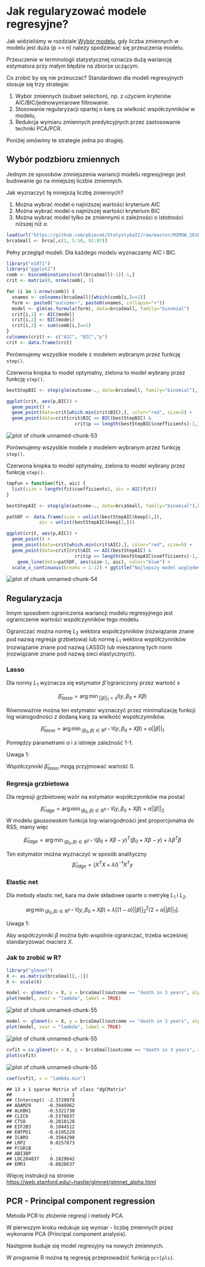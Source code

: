 # Jak regularyzować modele regresyjne?

Jak widzieliśmy w rozdziale [Wybór modelu](http://pbiecek.github.io/Przewodnik/Predykcja/wybor_modelu.html), gdy liczba zmiennych w modelu jest duża (p >> n) należy spodziewać się przeuczenia modelu. 

Przeuczenie w terminologii statystycznej oznacza dużą wariancję estymatora przy małym błędzie na zbiorze uczącym.

Co zrobić by się nie przeuczać? Standardowo dla modeli regresyjnych stosuje się trzy strategie:

1. Wybór zmiennych (subset selection), np. z użyciem kryteriów AIC/BIC/jednowymiarowe filtrowanie. 
2. Stosowanie regularyzacji opartej o karę za wielkość współczynników w modelu,
3. Redukcja wymiaru zmiennych predykcyjnych przez zastosowanie techniki PCA/PCR.

Poniżej omówimy te strategie jedna po drugiej.

## Wybór podzbioru zmiennych

Jednym ze sposobów zmniejszenia wariancji modelu regresyjnego jest budowanie go na mniejszej liczbie zmiennych.

Jak wyznaczyć tę mniejszą liczbę zmiennych?

1. Można wybrać model o najniższej wartości kryterium AIC
2. Można wybrać model o najniższej wartości kryterium BIC
3. Można wybrać model tylko ze zmiennymi o zależności o istotności niższej niż $\alpha$.


```r
load(url("https://github.com/pbiecek/StatystykaII/raw/master/MIMUW_2016/materialy/brca.rda"))
brcaSmall <- brca[,c(1, 5:10, 92:97)]
```

Pełny przegląd modeli. Dla każdego modelu wyznaczamy AIC i BIC.


```r
library("e1071")
library("ggplot2")
comb <- bincombinations(ncol(brcaSmall)-1)[-1,]
crit <- matrix(0, nrow(comb), 3)

for (i in 1:nrow(comb)) {
  vnames <- colnames(brcaSmall)[which(comb[i,]==1)]
  form <- paste0("outcome~", paste0(vnames, collapse="+"))
  model <- glm(as.formula(form), data=brcaSmall, family="binomial")
  crit[i,1] <- AIC(model)
  crit[i,2] <- BIC(model)
  crit[i,3] <- sum(comb[i,]==1)
}
colnames(crit) <- c("AIC", "BIC","p")
crit <- data.frame(crit)
```

Porównujemy wszystkie modele z modelem wybranym przez funkcję `step()`. 

Czerwona kropka to model optymalny, zielona to model wybrany przez funkcję `step()`.


```r
bestStepBIC <- step(glm(outcome~., data=brcaSmall, family="binomial"), trace = 0, k = log(nrow(brcaSmall)))

ggplot(crit, aes(p,BIC)) + 
  geom_point() +
  geom_point(data=crit[which.min(crit$BIC),], color="red", size=5) +
  geom_point(data=crit[crit$BIC == BIC(bestStepBIC) &
                         crit$p == length(bestStepBIC$coefficients)-1,], color="green3", size=3) + scale_x_continuous(breaks = 1:12) + ggtitle("Najlepszy model względem BIC")
```

![plot of chunk unnamed-chunk-53](figure/unnamed-chunk-53-1.png)

Porównujemy wszystkie modele z modelem wybranym przez funkcję `step()`.

Czerwona kropka to model optymalny, zielona to model wybrany przez funkcję `step()`.


```r
tmpFun = function(fit, aic) {
  list(size = length(fit$coefficients), aic = AIC(fit))
}

bestStepAIC <- step(glm(outcome~., data=brcaSmall, family="binomial"),keep=tmpFun,  trace = 0)

pathDF <- data.frame(size = unlist(bestStepAIC$keep[1,]),
            aic = unlist(bestStepAIC$keep[2,]))

ggplot(crit, aes(p,AIC)) + 
  geom_point() +
  geom_point(data=crit[which.min(crit$AIC),], color="red", size=5) +
  geom_point(data=crit[crit$AIC == AIC(bestStepAIC) &
                         crit$p == length(bestStepAIC$coefficients)-1,], color="green3", size=3) + 
    geom_line(data=pathDF, aes(size-1, aic), color="blue") + 
  scale_x_continuous(breaks = 1:12) + ggtitle("Najlepszy model względem AIC")
```

![plot of chunk unnamed-chunk-54](figure/unnamed-chunk-54-1.png)

## Regularyzacja

Innym sposobem ograniczenia wariancji modelu regresyjnego jest ograniczenie wartości współczynników tego modelu.

Ograniczać można normę $L_2$ wektora współczynników (rozwiązanie znane pod nazwą regresja grzbietowa) lub normę $L_1$ wektora współczynników (rozwiązanie znane pod nazwą LASSO) lub mieszaninę tych norm (rozwiązanie znane pod nazwą sieci elastycznych).

### Lasso

Dla normy $L_1$ wyznacza się estymator $\hat\beta$ ograniczony przez wartość $s$

$$
\hat\beta_{lasso} = {\arg\min}_{||\beta||_1 < s} l(y, \beta_0 + X \beta)
$$

Równoważnie można ten estymator wyznaczyć przez minimalizację funkcji log wiarogodności z dodaną karą za wielkość współczynników.

$$
\hat\beta_{lasso} = {\arg \min}_{(\beta_0, \beta) \in \mathbb{R}^{p+1}} l(y, \beta_0 + X \beta) + \alpha||\beta||_1
$$

Pomiędzy parametrami $\alpha$ i $s$ istnieje zależność 1-1.

Uwaga 1:

Współczynniki $\hat\beta_{lasso}$ mogą przyjmować wartość 0.


### Regresja grzbietowa

Dla regresji grzbietowej wzór na estymator współczynników ma postać

$$
\hat\beta_{ridge} = {\arg \min}_{(\beta_0, \beta) \in \mathbb{R}^{p+1}} l(y, \beta_0 + X \beta) + \alpha||\beta||_2
$$
W modelu gaussowskim funkcja log-wiarogodności jest proporcjonalna do RSS, mamy więc

$$
\hat\beta_{ridge} = {\arg \min}_{(\beta_0, \beta) \in \mathbb{R}^{p+1}} (\beta_0 + X \beta - y)^T(\beta_0 + X \beta - y) + \lambda \beta^T\beta
$$

Ten estymator można wyznaczyć w sposób analityczny
$$
\hat\beta_{ridge} = \left(X^TX + \lambda I\right)^{-1} X^T y
$$


### Elastic net

Dla metody elastic net, kara ma dwie składowe oparte o metrykę $L_1$ i $L_2$.

$$
{\arg \min}_{(\beta_0, \beta) \in \mathbb{R}^{p+1}} l(y, \beta_0 + X \beta) + \lambda \left[ (1-\alpha)||\beta||_2^2/2 + \alpha||\beta||_1\right].
$$

Uwaga 1:

Aby współczynniki $\beta$ można było wspólnie ograniczać, trzeba wcześniej standaryzować macierz $X$.

### Jak to zrobić w R?



```r
library("glmnet")
X <- as.matrix(brcaSmall[,-1])
X <- scale(X)

model <- glmnet(x = X, y = brcaSmall$outcome == "death in 3 years", alpha=0, family="binomial")
plot(model, xvar = "lambda", label = TRUE)
```

![plot of chunk unnamed-chunk-55](figure/unnamed-chunk-55-1.png)

```r
model <- glmnet(x = X, y = brcaSmall$outcome == "death in 3 years", alpha=1, family="binomial")
plot(model, xvar = "lambda", label = TRUE)
```

![plot of chunk unnamed-chunk-55](figure/unnamed-chunk-55-2.png)

```r
cvfit = cv.glmnet(x = X, y = brcaSmall$outcome == "death in 3 years", alpha=1, family="binomial")
plot(cvfit)
```

![plot of chunk unnamed-chunk-55](figure/unnamed-chunk-55-3.png)

```r
coef(cvfit, s = "lambda.min")
```

```
## 13 x 1 sparse Matrix of class "dgCMatrix"
##                      1
## (Intercept) -2.3729979
## ADAM29      -0.3949962
## ALKBH1      -0.5321730
## CLIC6       -0.5376637
## CTSO        -0.2010128
## EIF2B3       0.1044512
## ENTPD1      -0.6195229
## ICAM3       -0.3564298
## LRP2         0.0257873
## FCGR1B       .        
## ABI3BP       .        
## LOC284837    0.1829642
## EMR3        -0.0820637
```

Więcej instrukcji na stronie https://web.stanford.edu/~hastie/glmnet/glmnet_alpha.html

## PCR - Principal component regression

Metoda PCR to złożenie regresji i metody PCA.

W pierwszym kroku redukuje się wymiar - liczbę zmiennych przez wykonanie PCA (Principal component analysis). 

Następnie buduje się model regresyjny na nowych zmiennych.

W programie R można tę regresję przeprowadzić funkcją `pcr{pls}`.

